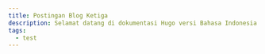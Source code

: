 ```yaml
---
title: Postingan Blog Ketiga
description: Selamat datang di dokumentasi Hugo versi Bahasa Indonesia.
tags: 
  - test
---
```

